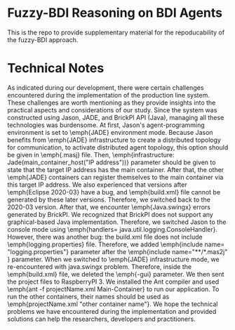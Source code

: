 
# Fuzzy-BDI Reasoning on BDI Agents

This is the repo to provide supplementary material for the repoducability of the fuzzy-BDI approach.




# Technical Notes #
As indicated during our development, there were certain challenges encountered during the implementation of the production line system. These challenges are worth mentioning as they provide insights into the practical aspects and considerations of our study. Since the system was constructed using Jason, JADE, and BrickPI API (Java), managing all these technologies was burdensome. At first, Jason's agent-programming environment is set to \emph{JADE} environment mode. Because Jason benefits from \emph{JADE} infrastructure to create a distributed topology for communication, to activate distributed agent topology, this option should be given in \emph{.masj} file. Then, \emph{infrastructure: Jade(main\_container\_host("IP address"))} parameter should be given to state that the target IP address has the main container. After that, the other \emph{JADE} containers can register themselves to the main container via this target IP address. We also experienced that versions after \emph{Eclipse 2020-03} have a bug, and \emph{build.xml} file cannot be generated by these later versions. Therefore, we switched back to the 2020-03 version. After that, we encounter \emph{Java.swingx} errors generated by BrickPI. We recognized that BrickPI does not support any graphical-based Java implementation. Therefore, we switched Jason to the console mode using \emph{handlers= java.util.logging.ConsoleHandler}. However, there was another bug: the build.xml file does not include \emph{logging.properties} file. Therefore, we added \emph{include name= "logging.properties"} parameter after the \emph{include name="**/*.mas2j" } parameter. When we switched to \emph{JADE} infrastructure mode, we re-encountered with java.swingx problem. Therefore, inside the  \emph{build.xml} file, we deleted the \emph{-gui} parameter. We then sent the project files to RaspberryPI 3. We installed the Ant compiler and used \emph{ant -f projectName.xml Main-Container} to run our application. To run the other containers, their names should be used as \emph{projectName.xml "other container name"}. We hope the technical problems we have encountered during the implementation and provided solutions can help the  researchers, developers and practitioners. 

